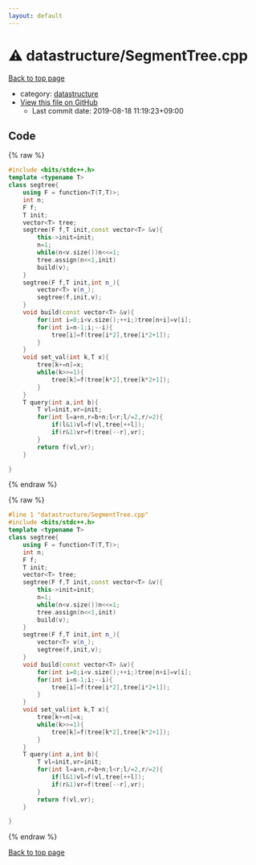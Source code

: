 ```yaml
---
layout: default
---
```


<!-- mathjax config similar to math.stackexchange -->
<script type="text/javascript" async
  src="https://cdnjs.cloudflare.com/ajax/libs/mathjax/2.7.5/MathJax.js?config=TeX-MML-AM_CHTML">
</script>
<script type="text/x-mathjax-config">
  MathJax.Hub.Config({
    TeX: { equationNumbers: { autoNumber: "AMS" }},
    tex2jax: {
      inlineMath: [ ['$','$'] ],
      processEscapes: true
    },
    "HTML-CSS": { matchFontHeight: false },
    displayAlign: "left",
    displayIndent: "2em"
  });
</script>

<script type="text/javascript" src="https://cdnjs.cloudflare.com/ajax/libs/jquery/3.4.1/jquery.min.js"></script>
<script src="https://cdn.jsdelivr.net/npm/jquery-balloon-js@1.1.2/jquery.balloon.min.js" integrity="sha256-ZEYs9VrgAeNuPvs15E39OsyOJaIkXEEt10fzxJ20+2I=" crossorigin="anonymous"></script>
<script type="text/javascript" src="../../assets/js/copy-button.js"></script>
<link rel="stylesheet" href="../../assets/css/copy-button.css" />


# :warning: datastructure/SegmentTree.cpp

<a href="../../index.html">Back to top page</a>

* category: <a href="../../index.html#8dc87745f885a4cc532acd7b15b8b5fe">datastructure</a>
* <a href="{{ site.github.repository_url }}/blob/master/datastructure/SegmentTree.cpp">View this file on GitHub</a>
    - Last commit date: 2019-08-18 11:19:23+09:00




## Code

<a id="unbundled"></a>
{% raw %}
```cpp
#include <bits/stdc++.h>
template <typename T>
class segtree{
    using F = function<T(T,T)>;
    int n;
    F f;
    T init;
    vector<T> tree;
    segtree(F f,T init,const vector<T> &v){
        this->init=init;
        n=1;
        while(n<v.size())n<<=1;
        tree.assign(n<<1,init)
        build(v);
    }
    segtree(F f,T init,int n_){
        vector<T> v(n_);
        segtree(f,init,v);
    }
    void build(const vector<T> &v){
        for(int i=0;i<v.size();++i;)tree[n+i]=v[i];
        for(int i=n-1;i;--i){
            tree[i]=f(tree[i*2],tree[i*2+1]);
        }
    }
    void set_val(int k,T x){
        tree[k+=n]=x;
        while(k>>=1){
            tree[k]=f(tree[k*2],tree[k*2+1]);
        }
    }
    T query(int a,int b){
        T vl=init,vr=init;
        for(int l=a+n,r=b+n;l<r;l/=2,r/=2){
            if(l&1)vl=f(vl,tree[++l]);
            if(r&1)vr=f(tree[--r],vr);
        }
        return f(vl,vr);
    }

}
```
{% endraw %}

<a id="bundled"></a>
{% raw %}
```cpp
#line 1 "datastructure/SegmentTree.cpp"
#include <bits/stdc++.h>
template <typename T>
class segtree{
    using F = function<T(T,T)>;
    int n;
    F f;
    T init;
    vector<T> tree;
    segtree(F f,T init,const vector<T> &v){
        this->init=init;
        n=1;
        while(n<v.size())n<<=1;
        tree.assign(n<<1,init)
        build(v);
    }
    segtree(F f,T init,int n_){
        vector<T> v(n_);
        segtree(f,init,v);
    }
    void build(const vector<T> &v){
        for(int i=0;i<v.size();++i;)tree[n+i]=v[i];
        for(int i=n-1;i;--i){
            tree[i]=f(tree[i*2],tree[i*2+1]);
        }
    }
    void set_val(int k,T x){
        tree[k+=n]=x;
        while(k>>=1){
            tree[k]=f(tree[k*2],tree[k*2+1]);
        }
    }
    T query(int a,int b){
        T vl=init,vr=init;
        for(int l=a+n,r=b+n;l<r;l/=2,r/=2){
            if(l&1)vl=f(vl,tree[++l]);
            if(r&1)vr=f(tree[--r],vr);
        }
        return f(vl,vr);
    }

}
```
{% endraw %}

<a href="../../index.html">Back to top page</a>

